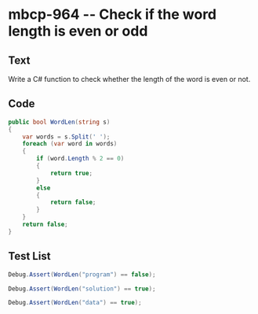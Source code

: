 # mbcp-964 -- Check if the word length is even or odd

## Text

Write a C# function to check whether the length of the word is even or not.

## Code

```csharp
public bool WordLen(string s) 
{ 
    var words = s.Split(' '); 
    foreach (var word in words) 
    { 
        if (word.Length % 2 == 0) 
        { 
            return true; 
        } 
        else 
        { 
            return false; 
        } 
    } 
    return false; 
}
```

## Test List

```csharp
Debug.Assert(WordLen("program") == false);
```

```csharp
Debug.Assert(WordLen("solution") == true);
```

```csharp
Debug.Assert(WordLen("data") == true);
```
